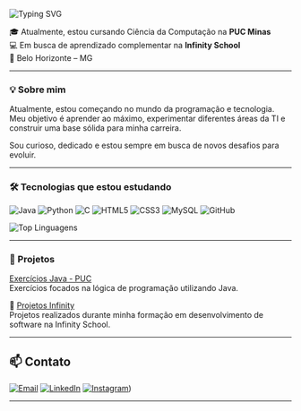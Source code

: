 ![Typing SVG](https://readme-typing-svg.demolab.com?font=Fira+Code&weight=500&size=22&pause=1000&color=00FFCC&center=true&vCenter=true&width=500&lines=Hey+there!+I'm+Mateus+%F0%9F%91%8B;Computer+Science+Student;Learning+by+doing+%F0%9F%92%BB)

🎓 Atualmente, estou cursando Ciência da Computação na **PUC Minas**  
💻 Em busca de aprendizado complementar na **Infinity School**    
📍 Belo Horizonte – MG

---

### 💡 Sobre mim

Atualmente, estou começando no mundo da programação e tecnologia.  
Meu objetivo é aprender ao máximo, experimentar diferentes áreas da TI e construir uma base sólida para minha carreira.

Sou curioso, dedicado e estou sempre em busca de novos desafios para evoluir.

---

### 🛠️ Tecnologias que estou estudando

![Java](https://img.shields.io/badge/Java-%23ED8B00.svg?style=flat&logo=java&logoColor=white)
![Python](https://img.shields.io/badge/Python-%2300A8E8.svg?style=flat&logo=python&logoColor=white)
![C](https://img.shields.io/badge/C-%2300599C.svg?style=flat&logo=c&logoColor=white)
![HTML5](https://img.shields.io/badge/HTML5-%23E34F26.svg?style=flat&logo=html5&logoColor=white)
![CSS3](https://img.shields.io/badge/CSS3-%231572B6.svg?style=flat&logo=css3&logoColor=white)
![MySQL](https://img.shields.io/badge/-MySQL-4479A1?style=for-the-badge&logo=mysql&logoColor=white)
![GitHub](https://img.shields.io/badge/GitHub-%23121011.svg?style=flat&logo=github&logoColor=white)

![Top Linguagens](https://github-readme-stats.vercel.app/api/top-langs/?username=mateusppb)

---


### 📌 Projetos 

[Exercícios Java - PUC](https://github.com/mateusppb/puc_computacao.git)  
Exercícios focados na lógica de programação utilizando Java.

🔹 [Projetos Infinity](https://github.com/mateusppb/Infinity.git)  
Projetos realizados durante minha formação em desenvolvimento de software na Infinity School.

---

## 📫 Contato

[![Email](https://img.shields.io/badge/Email-D14836?style=for-the-badge&logo=gmail&logoColor=white)](mailto:mateuspimentapb@email.com)
[![LinkedIn](https://img.shields.io/badge/LinkedIn-0077B5?style=for-the-badge&logo=linkedin&logoColor=white)](https://www.linkedin.com/in/seu-usuario/)
[![Instagram](https://img.shields.io/badge/Instagram-E4405F?style=for-the-badge&logo=instagram&logoColor=white)](https://www.instagram.com/mateus_pimentapb/))

---
